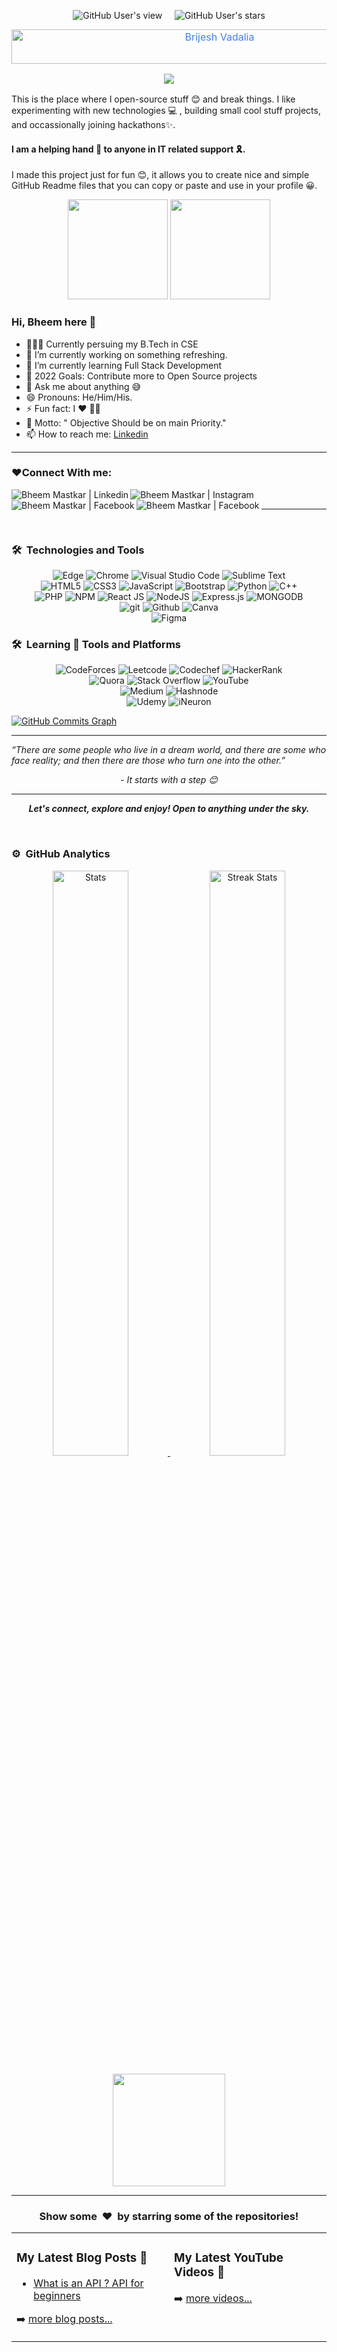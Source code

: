 <p align="center"> 
  <img alt="GitHub User's view" src="https://komarev.com/ghpvc/?username=bheem2510">&nbsp;&nbsp;&nbsp;&nbsp;
  <img alt="GitHub User's stars" src="https://img.shields.io/github/stars/bheem2510?color=yellow&label=%20Stars%20">
</p>

<div style=" font-size: medium; color: #447ff7" align=center>

<img src="https://readme-typing-svg.herokuapp.com?font=Kaushan+Script&size=40&duration=3500&color=447FF7&background=FFFFFF00&center=true&vCenter=true&width=650&height=55&lines=Hello!+It's+Bheem+Mastkar+%F0%9F%91%8B%F0%9F%8F%BB;I+am+a+Web+Developer+%F0%9F%A7%91%F0%9F%8F%BB%E2%80%8D%F0%9F%92%BB;I+am+from+India+%F0%9F%87%AE%F0%9F%87%B3;I+have+expertise+%F0%9F%93%88;In+building+frontend+infrastructures+%E2%9A%99%EF%B8%8F" alt="Brijesh Vadalia" width="650" height="55">

<p  align="center">
<img src="https://user-images.githubusercontent.com/73097560/115834477-dbab4500-a447-11eb-908a-139a6edaec5c.gif">             
<br>
</div>
This is the place where I open-source stuff 😊 and break things. I like experimenting with new technologies 💻 , building small cool stuff projects, and occassionally joining hackathons✨.

#### I am a helping hand 🤝 to anyone in IT related support 🎗️.
I made this project just for fun 😊, it allows you to create nice and simple GitHub Readme files that you can copy or paste and use in your profile 😀.
<p align="center"> <img src="https://octodex.github.com/images/daftpunktocat-thomas.gif" height="160px" width="160px"> <img src="https://octodex.github.com/images/daftpunktocat-guy.gif" height="160px" width="160px"> </p>

### Hi, Bheem here 👋 
- 👨🏻‍🎓 Currently persuing my B.Tech in CSE
- 🔭 I’m currently working on something refreshing.
- 🌱 I’m currently learning Full Stack Development
- 🥅 2022 Goals: Contribute more to Open Source projects
- 💬 Ask me about anything 😅
- 😄 Pronouns: He/Him/His.
- ⚡ Fun fact: I ❤️ 👨‍💻
- 🤺 Motto:  " Objective Should be on main Priority." 
- 📫 How to reach me: <a href="https://www.linkedin.com/in/bheem-mastkar-4510371ba">Linkedin</a>



---
### ❤️Connect With me:
  
  <a href="https://www.linkedin.com/in/bheem-mastkar-4510371ba" target="_blank">
  <img align="left" alt="Bheem Mastkar | Linkedin" src="https://img.shields.io/badge/LinkedIn-0077B5?style=for-the-badge&logo=linkedin&logoColor=white"/>
  
  <a href="https://www.instagram.com/_real_bheem/" target="_blank">
   <img align="left" alt="Bheem Mastkar | Instagram" src="https://img.shields.io/badge/Instagram-E4405F?style=for-the-badge&logo=instagram&logoColor=white"/>
  </a>
  
  <a href="https://www.facebook.com/bheem.mastkar/" target="_blank">
   <img align="left" alt="Bheem Mastkar | Facebook" src="https://img.shields.io/badge/Facebook-1877F2?style=for-the-badge&logo=facebook&logoColor=white"/>
  </a>
  
  <a href="https://gmail.com" target="_blank">
   <img align="left" alt="Bheem Mastkar | Facebook" src="https://img.shields.io/badge/Gmail-D14836?style=for-the-badge&logo=gmail&logoColor=white"/>
  </a>
  </br>
  
  ---
  
  

</br> 
  
   ### 🛠 &nbsp;Technologies and Tools

<p  align="center">
<img  alt="Edge"  src="https://img.shields.io/badge/Edge-0078D7?style=for-the-badge&logo=Microsoft-edge&logoColor=white"/>
<img  alt="Chrome"  src="https://img.shields.io/badge/Google%20Chrome-4285F4?style=for-the-badge&logo=GoogleChrome&logoColor=white"/>
<img  alt="Visual Studio Code"  src="https://img.shields.io/badge/Visual Studio Code-0078d7.svg?style=for-the-badge&logo=visual-studio-code&logoColor=white"/>
<img  alt="Sublime Text"  src="https://img.shields.io/badge/sublime_text-%23575757.svg?style=for-the-badge&logo=sublime-text&logoColor=important"/>
  <br>
<img  alt="HTML5"  src="https://img.shields.io/badge/html5-%23E34F26.svg?style=for-the-badge&logo=html5&logoColor=white"/>
<img  alt="CSS3"  src="https://img.shields.io/badge/css3-%231572B6.svg?style=for-the-badge&logo=css3&logoColor=white"/>
<img  alt="JavaScript"  src="https://img.shields.io/badge/javascript-%23323330.svg?style=for-the-badge&logo=javascript&logoColor=%23F7DF1E"/>
<img  alt="Bootstrap"  src="https://img.shields.io/badge/bootstrap-%23563D7C.svg?style=for-the-badge&logo=bootstrap&logoColor=white"/>
<img  alt="Python"  src="https://img.shields.io/badge/python-%2314354C.svg?style=for-the-badge&logo=python&logoColor=white"/>
<img  alt="C++"  src="https://img.shields.io/badge/C++-%23777BB4.svg?style=for-the-badge&logo=C++&logoColor=white"/>
<br>
  <img alt="PHP"  src="https://img.shields.io/badge/php-%23777BB4.svg?style=for-the-badge&logo=php&logoColor=white"/>
  <img  alt="NPM"  src="https://img.shields.io/badge/NPM-%23000000.svg?style=for-the-badge&logo=npm&logoColor=white"/>
  <img  alt="React JS"  src="https://img.shields.io/badge/react-%2320232a.svg?style=for-the-badge&logo=react&logoColor=%2361DAFB"/>
  <img  alt="NodeJS"  src="https://img.shields.io/badge/node.js-6DA55F?style=for-the-badge&logo=node.js&logoColor=white"/>
  <img  alt="Express.js"  src="https://img.shields.io/badge/express.js-%23404d59.svg?style=for-the-badge&logo=express&logoColor=%2361DAFB"/>
  <img  alt="MONGODB"  src="https://img.shields.io/badge/MongoDB-%234ea94b.svg?style=for-the-badge&logo=mongodb&logoColor=white"/>
<br>
<img  alt="git"  src="https://img.shields.io/badge/GIT-%23E34F26.svg?style=for-the-badge&logo=git&logoColor=white"/>
<img  alt="Github"  src="https://img.shields.io/badge/github-%23000000.svg?style=for-the-badge&logo=github&logoColor=white"/>
<img  alt="Canva"  src="https://img.shields.io/badge/Canva-%2300C4CC.svg?style=for-the-badge&logo=Canva&logoColor=white"/>
 <br>
<img  alt="Figma"  src="https://img.shields.io/badge/figma-%23F24E1E.svg?style=for-the-badge&logo=figma&logoColor=white"/>
</p>
 
 ### 🛠 &nbsp;Learning 📝 Tools and Platforms

<p  align="center">
<img  alt="CodeForces"  src="https://img.shields.io/badge/CodeForces-grey?style=for-the-badge&logo=CodeForces&logoColor=15B8E6"/>
<img  alt="Leetcode"  src="https://img.shields.io/badge/Leetcode-%230056D2.svg?style=for-the-badge&logo=Leetcode&logoColor=white"/>
<img  alt="Codechef"  src="https://img.shields.io/badge/codechef-%23123.svg?&style=for-the-badge&logo=codechef&logoColor=green"/>
<img  alt="HackerRank"  src="https://img.shields.io/badge/-Hacker rank-2EC866?style=for-the-badge&logo=HackerRank&logoColor=white"/>
 <br>
<img  alt="Quora"  src="https://img.shields.io/badge/Quora-%23B92B27.svg?style=for-the-badge&logo=Quora&logoColor=white"/>
<img  alt="Stack Overflow"  src="https://img.shields.io/badge/-Stack overflow-FE7A16?style=for-the-badge&logo=stack-overflow&logoColor=white"/>
<img  alt="YouTube"  src="https://img.shields.io/badge/YouTube-%23B92B27?style=for-the-badge&logo=YouTuabe&logoColor=white"/>
<br>
<img  alt="Medium"  src="https://img.shields.io/badge/Medium-%23123?style=for-the-badge&logo=Medium&logoColor=white"/>
<img  alt="Hashnode"  src="https://img.shields.io/badge/Hashnode-000000?style=for-the-badge&logo=Hashnode&logoColor=green"/>
<br>
<img  alt="Udemy"  src="https://img.shields.io/badge/Udemy-A435F0?style=for-the-badge&logo=Udemy&logoColor=white"/>
<img  alt="iNeuron"  src="https://img.shields.io/badge/-iNeuron-FE7A16?style=for-the-badge&logo=iNeuron&logoColor=white"/>

<!-- <img  alt="Codepen"  src="https://img.shields.io/badge/Codepen-000000?style=for-the-badge&logo=codepen&logoColor=white"/>
<img  alt="Codewars"  src="https://img.shields.io/badge/Codewars-B1361E?style=for-the-badge&logo=codewars&logoColor=grey"/> -->
</p>

<a href="http://www.github.com/bheem2510"><img src="https://activity-graph.herokuapp.com/graph?username=bheem2510&bg_color=1c1917&color=10b981&line=a855f7&point=10b981&area_color=1c1917&area=true&hide_border=true&custom_title=Bheem's%20Contribution%20Graph" alt="GitHub Commits Graph" /></a>

 ---
<p align = "">
<I>“There are some people who live in a dream world, and there are some who face reality; and then there are those who turn one into the other.”</I> 
  <p align = "center"><I> - It starts with a step 😊 </I><p>
</p>

---
 

<p align = "center">
  <I><B>Let's connect, explore and enjoy! Open to anything under the sky.</B></I>
</p>

<br>

### ⚙️ &nbsp;GitHub Analytics

<p align="center">
  <a href="https://github-readme-stats.vercel.app">
        <img width="49%" alt="Stats" src="https://github-readme-stats.vercel.app/api?&count_private=true&include_all_commits=true&username=bheem2510&theme=onedark&custom_title=GitHub+Stats&hide_border=true"/>
    </a>
    <a href="https://github-readme-streak-stats.herokuapp.com">
        <img width="49%" alt="Streak Stats" src="https://github-readme-streak-stats.herokuapp.com/?user=bheem2510&theme=onedark&hide_border=true"/>
    </a>
  <p align="center" >  <img height="180em" src="https://github-readme-stats-eight-theta.vercel.app/api/top-langs/?username=bheem2510&layout=compact&langs_count=8&theme=algolia"/>
</p>
</p>


---

[youtube]: https://youtube.com/
[Hashnode]: https://hashnode.com/@bheem2510
[gmail]: https://gmail.com
[linkedin]: https://www.linkedin.com/in/bheem-mastkar-4510371ba
[Medium]: https://medium.com/@bheem2510
[Facebook]: https://www.facebook.com/bheem.mastkar
<h3 align="center">Show some &nbsp;❤️&nbsp; by starring some of the repositories!</h3>

<table><tr><td valign="top" width="50%">

### My Latest Blog Posts 🌱
<!-- BLOG-POST-LIST:START -->
- [What is an API ? API for beginners](https://bheem2510.hashnode.dev/what-is-an-api-api-101)
<!-- BLOG-POST-LIST:END -->
➡️ [more blog posts...](https://hashnode.com/@bheem2510/)
</td>
<td valign="top" width="50%">

### My Latest YouTube Videos 🌱
<!-- YOUTUBE:START -->
<!-- - [Beginner's guide to Hacktoberfest 2021 ](https://www.youtube.com/watch?v=xBPFzXa9Fio) -->

<!-- YOUTUBE:END -->
➡️ [more videos...](https://www.youtube.com/)
</td>

